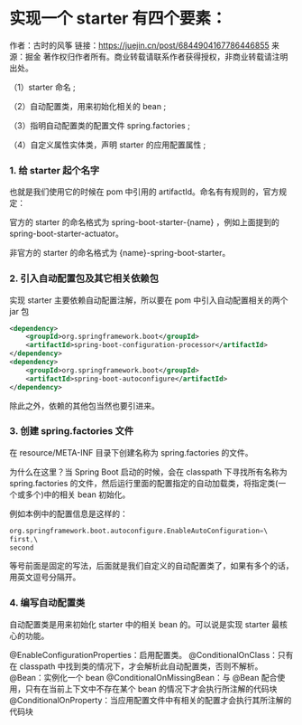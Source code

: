 # 实现一个 starter 有四个要素：

作者：古时的风筝
链接：https://juejin.cn/post/6844904167786446855
来源：掘金
著作权归作者所有。商业转载请联系作者获得授权，非商业转载请注明出处。

（1）starter 命名 ;

（2）自动配置类，用来初始化相关的 bean ;

（3）指明自动配置类的配置文件 spring.factories ;

（4）自定义属性实体类，声明 starter 的应用配置属性 ;

### 1. 给 starter 起个名字

也就是我们使用它的时候在 pom 中引用的 artifactId。命名有有规则的，官方规定：

官方的 starter 的命名格式为 spring-boot-starter-{name} ，例如上面提到的 spring-boot-starter-actuator。

非官方的 starter 的命名格式为 {name}-spring-boot-starter。

### 2. 引入自动配置包及其它相关依赖包

实现 starter 主要依赖自动配置注解，所以要在 pom 中引入自动配置相关的两个 jar 包

```xml
<dependency>
    <groupId>org.springframework.boot</groupId>
    <artifactId>spring-boot-configuration-processor</artifactId>
</dependency>
<dependency>
    <groupId>org.springframework.boot</groupId>
    <artifactId>spring-boot-autoconfigure</artifactId>
</dependency>

```

除此之外，依赖的其他包当然也要引进来。

### 3. 创建 spring.factories 文件

在 resource/META-INF 目录下创建名称为 spring.factories 的文件。

为什么在这里？当 Spring Boot 启动的时候，会在 classpath 下寻找所有名称为 spring.factories 的文件，然后运行里面的配置指定的自动加载类，将指定类(一个或多个)中的相关 bean 初始化。

例如本例中的配置信息是这样的：

```s
org.springframework.boot.autoconfigure.EnableAutoConfiguration=\
first,\
second
```

等号前面是固定的写法，后面就是我们自定义的自动配置类了，如果有多个的话，用英文逗号分隔开。

### 4. 编写自动配置类

自动配置类是用来初始化 starter 中的相关 bean 的。可以说是实现 starter 最核心的功能。

@EnableConfigurationProperties：启用配置类。
@ConditionalOnClass：只有在 classpath 中找到类的情况下，才会解析此自动配置类，否则不解析。
@Bean：实例化一个 bean
@ConditionalOnMissingBean：与 @Bean 配合使用，只有在当前上下文中不存在某个 bean 的情况下才会执行所注解的代码块
@ConditionalOnProperty：当应用配置文件中有相关的配置才会执行其所注解的代码块
